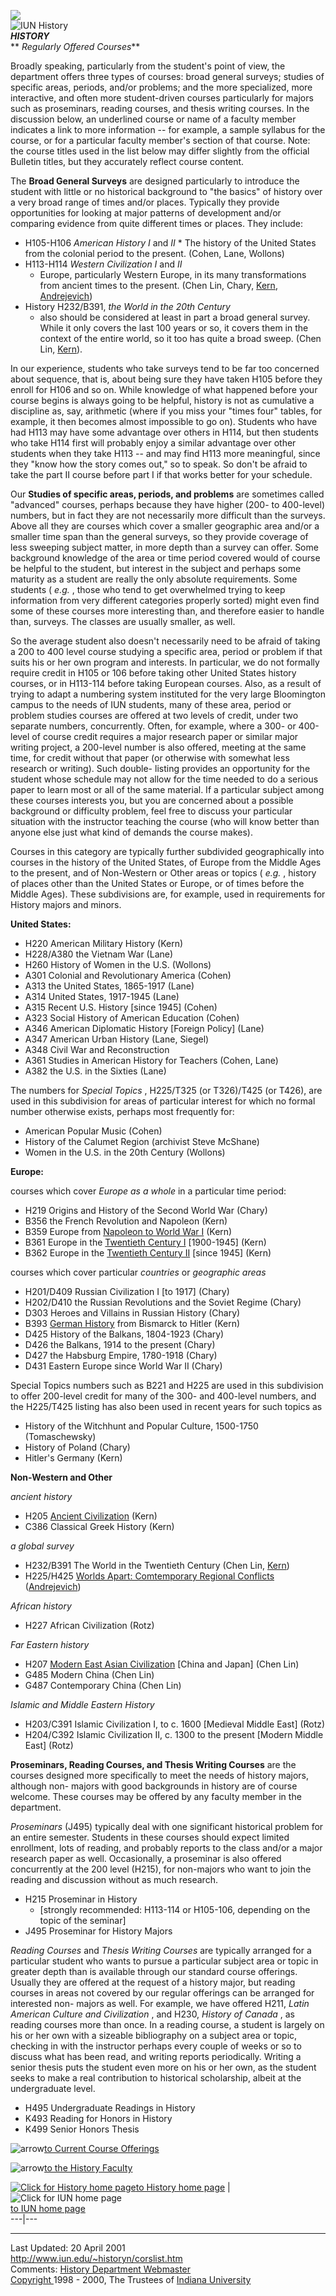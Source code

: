 ![](IUNorthwest.gif)  
![IUN History](scroll.gif)  
**_HISTORY_**  
  ** _Regularly Offered Courses_**

Broadly speaking, particularly from the student's point of view, the
department offers three types of courses: broad general surveys; studies of
specific areas, periods, and/or problems; and the more specialized, more
interactive, and often more student-driven courses particularly for majors
such as proseminars, reading courses, and thesis writing courses. In the
discussion below, an underlined course or name of a faculty member indicates a
link to more information -- for example, a sample syllabus for the course, or
for a particular faculty member's section of that course. Note: the course
titles used in the list below may differ slightly from the official Bulletin
titles, but they accurately reflect course content.

The **Broad General Surveys** are designed particularly to introduce the
student with little or no historical background to "the basics" of history
over a very broad range of times and/or places. Typically they provide
opportunities for looking at major patterns of development and/or comparing
evidence from quite different times or places. They include:

  *  H105-H106 _American History I_ and _II_
    * The history of the United States from the colonial period to the present. (Cohen, Lane, Wollons)
  * H113-H114 _Western Civilization I_ and _II_
    * Europe, particularly Western Europe, in its many transformations from ancient times to the present. (Chen Lin, Chary, [Kern](KERNH113.htm), [Andrejevich](mailto:mandreje@iun.edu))
  * History H232/B391, _the World in the 20th Century_
    * also should be considered at least in part a broad general survey. While it only covers the last 100 years or so, it covers them in the context of the entire world, so it too has quite a broad sweep.   (Chen Lin, [Kern](KERNH232.htm)).

In our experience, students who take surveys tend to be far too concerned
about sequence, that is, about being sure they have taken H105 before they
enroll for H106 and so on. While knowledge of what happened before your course
begins is always going to be helpful, history is not as cumulative a
discipline as, say, arithmetic (where if you miss your "times four" tables,
for example, it then becomes almost impossible to go on). Students who have
had H113 may have some advantage over others in H114, but then students who
take H114 first will probably enjoy a similar advantage over other students
when they take H113 -- and may find H113 more meaningful, since they "know how
the story comes out," so to speak. So don't be afraid to take the part II
course before part I if that works better for your schedule.

Our **Studies of specific areas, periods, and problems** are sometimes called
"advanced" courses, perhaps because they have higher (200- to 400-level)
numbers, but in fact they are not necessarily more difficult than the surveys.
Above all they are courses which cover a smaller geographic area and/or a
smaller time span than the general surveys, so they provide coverage of less
sweeping subject matter, in more depth than a survey can offer. Some
background knowledge of the area or time period covered would of course be
helpful to the student, but interest in the subject and perhaps some maturity
as a student are really the only absolute requirements. Some students ( _e.g._
, those who tend to get overwhelmed trying to keep information from very
different categories properly sorted) might even find some of these courses
more interesting than, and therefore easier to handle than, surveys. The
classes are usually smaller, as well.

So the average student also doesn't necessarily need to be afraid of taking a
200 to 400 level course studying a specific area, period or problem if that
suits his or her own program and interests. In particular, we do not formally
require credit in H105 or 106 before taking other United States history
courses, or in H113-114 before taking European courses. Also, as a result of
trying to adapt a numbering system instituted for the very large Bloomington
campus to the needs of IUN students, many of these area, period or problem
studies courses are offered at two levels of credit, under two separate
numbers, concurrently. Often, for example, where a 300- or 400-level of course
credit requires a major research paper or similar major writing project, a
200-level number is also offered, meeting at the same time, for credit without
that paper (or otherwise with somewhat less research or writing). Such double-
listing provides an opportunity for the student whose schedule may not allow
for the time needed to do a serious paper to learn most or all of the same
material. If a particular subject among these courses interests you, but you
are concerned about a possible background or difficulty problem, feel free to
discuss your particular situation with the instructor teaching the course (who
will know better than anyone else just what kind of demands the course makes).

Courses in this category are typically further subdivided geographically into
courses in the history of the United States, of Europe from the Middle Ages to
the present, and of Non-Western or Other areas or topics ( _e.g._ , history of
places other than the United States or Europe, or of times before the Middle
Ages). These subdivisions are, for example, used in requirements for History
majors and minors.

**United States:**

  * H220 American Military History (Kern)
  * H228/A380 the Vietnam War (Lane)
  * H260 History of Women in the U.S. (Wollons)
  * A301 Colonial and Revolutionary America (Cohen)
  * A313 the United States, 1865-1917 (Lane)
  * A314 United States, 1917-1945 (Lane)
  * A315 Recent U.S. History [since 1945] (Cohen)
  * A323 Social History of American Education (Cohen)
  * A346 American Diplomatic History [Foreign Policy] (Lane)
  * A347 American Urban History (Lane, Siegel)
  * A348 Civil War and Reconstruction
  * A361 Studies in American History for Teachers (Cohen, Lane)
  * A382 the U.S. in the Sixties (Lane)

The numbers for _Special Topics_ , H225/T325 (or T326)/T425 (or T426), are
used in this subdivision for areas of particular interest for which no formal
number otherwise exists, perhaps most frequently for:

  * American Popular Music (Cohen)
  * History of the Calumet Region (archivist Steve McShane)
  * Women in the U.S. in the 20th Century (Wollons)

**Europe:**

courses which cover _Europe as a whole_ in a particular time period:

  * H219 Origins and History of the Second World War (Chary)
  * B356 the French Revolution and Napoleon (Kern)
  * B359 Europe from [Napoleon to World War I](KERNB359.htm) (Kern)
  * B361 Europe in the [Twentieth Century I](KERNB361.htm) [1900-1945] (Kern)
  * B362 Europe in the [Twentieth Century II](KERNB362.htm) [since 1945] (Kern)

courses which cover particular _countries_ or _geographic areas_

  * H201/D409 Russian Civilization I [to 1917] (Chary)
  * H202/D410 the Russian Revolutions and the Soviet Regime (Chary)
  * D303 Heroes and Villains in Russian History (Chary)
  * B393 [German History](KERNB393.htm) from Bismarck to Hitler (Kern)
  * D425 History of the Balkans, 1804-1923 (Chary)
  * D426 the Balkans, 1914 to the present (Chary)
  * D427 the Habsburg Empire, 1780-1918 (Chary)
  * D431 Eastern Europe since World War II (Chary)

Special Topics numbers such as B221 and H225 are used in this subdivision to
offer 200-level credit for many of the 300- and 400-level numbers, and the
H225/T425 listing has also been used in recent years for such topics as

  * History of the Witchhunt and Popular Culture, 1500-1750 (Tomaschewsky)
  * History of Poland (Chary)
  * Hitler's Germany (Kern)

**Non-Western and Other**

_ancient history_

  * H205 [Ancient Civilization](KERNH205.htm) (Kern)
  * C386 Classical Greek History (Kern)

_a global survey_

  * H232/B391 The World in the Twentieth Century (Chen Lin, [Kern](KERNH232.htm))
  * H225/H425 [Worlds Apart: Comtemporary Regional Conflicts](http://www.iun.edu/~historyn/conflicts.htm) ([Andrejevich](mailto:mandreje@iun.edu))

_African history_

  * H227 African Civilization (Rotz)

_Far Eastern history_

  * H207 [Modern East Asian Civilization](H207SYL.htm) [China and Japan] (Chen Lin)
  * G485 Modern China (Chen Lin)
  * G487 Contemporary China (Chen Lin)

_Islamic and Middle Eastern History_

  * H203/C391 Islamic Civilization I, to c. 1600 [Medieval Middle East] (Rotz)
  * H204/C392 Islamic Civilization II, c. 1300 to the present [Modern Middle East] (Rotz)

  
**Proseminars, Reading Courses, and Thesis Writing Courses** are the courses
designed more specifically to meet the needs of history majors, although non-
majors with good backgrounds in history are of course welcome. These courses
may be offered by any faculty member in the department.

_Proseminars_ (J495) typically deal with one significant historical problem
for an entire semester. Students in these courses should expect limited
enrollment, lots of reading, and probably reports to the class and/or a major
research paper as well. Occasionally, a proseminar is also offered
concurrently at the 200 level (H215), for non-majors who want to join the
reading and discussion without as much research.

  * H215 Proseminar in History
    * [strongly recommended: H113-114 or H105-106, depending on the topic of the seminar]
  * J495 Proseminar for History Majors

_Reading Courses_ and _Thesis Writing Courses_ are typically arranged for a
particular student who wants to pursue a particular subject area or topic in
greater depth than is available through our standard course offerings. Usually
they are offered at the request of a history major, but reading courses in
areas not covered by our regular offerings can be arranged for interested non-
majors as well. For example, we have offered H211, _Latin American Culture and
Civilization_ , and H230, _History of Canada_ , as reading courses more than
once. In a reading course, a student is largely on his or her own with a
sizeable bibliography on a subject area or topic, checking in with the
instructor perhaps every couple of weeks or so to discuss what has been read,
and writing reports periodically. Writing a senior thesis puts the student
even more on his or her own, as the student seeks to make a real contribution
to historical scholarship, albeit at the undergraduate level.

  * H495 Undergraduate Readings in History
  * K493 Reading for Honors in History
  * K499 Senior Honors Thesis

![arrow](arrowrt.gif)[to Current Course Offerings](sp02sem.htm)

![arrow](arrowrt.gif)[to the History Faculty](faclist.htm)  
    
  [![Click for History home
page](scroll.gif)](http://www.iun.edu/~historyn/)[to History home
page](http://www.iun.edu/~historyn/) | ![Click for IUN home page](IUNlogo.gif)  
     [to IUN home page](http://www.iun.edu/)  
---|---  
  
* * *

Last Updated: 20 April 2001  
http://www.iun.edu/~historyn/corslist.htm  
Comments: [History Department Webmaster](mailto:historyn@iun.edu)  
[Copyright ](http://www.indiana.edu/copyright.html)1998 \- 2000, The Trustees
of [Indiana University](http://www.indiana.edu)

  

